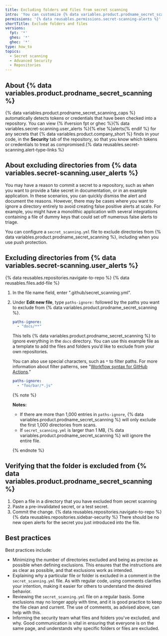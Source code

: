 ```yaml
---
title: Excluding folders and files from secret scanning
intro: 'You can customize {% data variables.product.prodname_secret_scanning %} to exclude directories or files from analysis, by configuring a `secret_scanning.yml` file in your repository.'
permissions: '{% data reusables.permissions.secret-scanning-alerts %}'
shortTitle: Exclude folders and files
versions:
  fpt: '*'
  ghes: '*'
  ghec: '*'
type: how_to
topics:
  - Secret scanning
  - Advanced Security
  - Repositories
---
```


## About {% data variables.product.prodname_secret_scanning %}

{% data variables.product.prodname_secret_scanning_caps %} automatically detects tokens or credentials that have been checked into a repository. You can view {% ifversion fpt or ghec %}{% data variables.secret-scanning.user_alerts %}{% else %}alerts{% endif %} for any secrets that {% data variables.product.company_short %} finds in your code, in the **Security** tab of the repository, so that you know which tokens or credentials to treat as compromised.{% data reusables.secret-scanning.alert-type-links %}

## About excluding directories from {% data variables.secret-scanning.user_alerts %}

You may have a reason to commit a secret to a repository, such as when you want to provide a fake secret in documentation, or in an example application. In these scenarios, you can quickly dismiss the alert and document the reasons. However, there may be cases where you want to ignore a directory entirely to avoid creating false positive alerts at scale. For example, you might have a monolithic application with several integrations containing a file of dummy keys that could set off numerous false alerts to triage.

You can configure a `secret_scanning.yml` file to exclude directories from {% data variables.product.prodname_secret_scanning %}, including when you use push protection.

## Excluding directories from {% data variables.secret-scanning.user_alerts %}

{% data reusables.repositories.navigate-to-repo %}
{% data reusables.files.add-file %}
1. In the file name field, enter ".github/secret_scanning.yml".
1. Under **Edit new file**, type `paths-ignore:` followed by the paths you want to exclude from {% data variables.product.prodname_secret_scanning %}.

    ``` yaml copy
    paths-ignore:
      - "docs/**"
    ```

    This tells {% data variables.product.prodname_secret_scanning %} to ignore everything in the `docs` directory. You can use this example file as a template to add the files and folders you’d like to exclude from your own repositories.

    You can also use special characters, such as `*` to filter paths. For more information about filter patterns, see "[Workflow syntax for GitHub Actions](/actions/reference/workflow-syntax-for-github-actions#filter-pattern-cheat-sheet)."

    ``` yaml copy
    paths-ignore:
      - "foo/bar/*.js"
    ```

    {% note %}

    **Notes:**
    * If there are more than 1,000 entries in `paths-ignore`, {% data variables.product.prodname_secret_scanning %} will only exclude the first 1,000 directories from scans.
    * If `secret_scanning.yml` is larger than 1 MB, {% data variables.product.prodname_secret_scanning %} will ignore the entire file.

    {% endnote %}

## Verifying that the folder is excluded from {% data variables.product.prodname_secret_scanning %}

1. Open a file in a directory that you have excluded from secret scanning
1. Paste a pre-invalidated secret, or a test secret.
1. Commit the change.
{% data reusables.repositories.navigate-to-repo %}
{% data reusables.repositories.sidebar-security %} There should be no new open alerts for the secret you just introduced into the file.

## Best practices

Best practices include:

* Minimizing the number of directories excluded and being as precise as possible when defining exclusions. This ensures that the instructions are as clear as possible, and that exclusions work as intended.
* Explaining why a particular file or folder is excluded in a comment in the `secret_scanning.yml` file. As with regular code, using comments clarifies your intention, making it easier for others to understand the desired behavior.
* Reviewing the `secret_scanning.yml` file on a regular basis. Some exclusions may no longer apply with time, and it is good practice to keep the file clean and current. The use of comments, as advised above, can help with this.
* Informing the security team what files and folders you've excluded, and why. Good communication is vital in ensuring that everyone is on the same page, and understands why specific folders or files are excluded.
